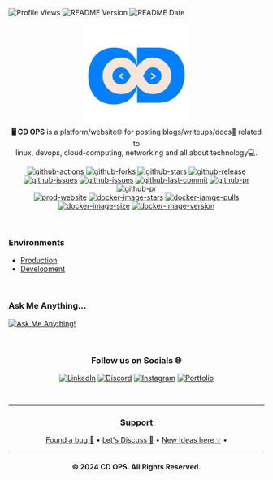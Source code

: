 ![Profile Views](https://komarev.com/ghpvc/?username=test&label=Profile%20Views)
![README Version](https://img.shields.io/badge/Version-v3-blue.svg?label=README%20Version)
![README Date](https://img.shields.io/badge/Date-2024--10--15-blue.svg?label=README%20Date)

<p align="center">
  <img src="https://raw.githubusercontent.com/gtamilvanan17/cdops-blogs/refs/heads/master/src/assets/images/home.png" alt="cdops-logo" width="200px" height="200px"/>
  <br>
  <b>🖥️ CD OPS</b> is a platform/website🌐 for posting blogs/writeups/docs📝 related to<br>linux, devops, cloud-computing, networking and all about technology💻.
  <br>
</p>

<div align="center">
  
  <a href="">![github-actions](https://img.shields.io/github/actions/workflow/status/gtamilvanan17/cdops-blogs/cdops-github-workflow.yml?label=GitHub%20Actions&logo=github&style=flat)</a>
  <a href="">![github-forks](https://badgen.net/github/forks/gtamilvanan17/cdops-blogs?icon=github&color=green&label=GitHub%20Forks)</a>
  <a href="">![github-stars](https://badgen.net/github/stars/gtamilvanan17/cdops-blogs?icon=github&label=GitHub%20Stars&color=green)</a>
  <a href="">![github-release](https://img.shields.io/github/release/docker/compose.svg?label=GitHub%20Release&logo=github&style=flat&color=brightgreen)</a>
  <a href="">![github-issues](https://img.shields.io/github/issues/gtamilvanan17/cdops-blogs?logo=github&label=GitHub%20Open%20Issues)</a>
  <a href="">![github-issues](https://img.shields.io/github/issues-closed/gtamilvanan17/cdops-blogs?logo=github&label=GitHub%20Closed%20Issues)</a>
  <a href="">![github-last-commit](https://img.shields.io/github/last-commit/gtamilvanan17/cdops-blogs?logo=github&label=Last%20Commit)</a>
  <a href="">![github-pr](https://img.shields.io/github/issues-pr/gtamilvanan17/cdops-blogs?logo=github&label=Open%20Pull%20Requests)</a>
  <a href="">![github-pr](https://img.shields.io/github/issues-pr-closed/gtamilvanan17/cdops-blogs?logo=github&label=Closed%20Pull%20Requests)</a> <br>
  <a href="">![prod-website](https://custom-icon-badges.demolab.com/website?url=https://cdops.is-a.dev&label=Website%20Status&logo=globe&logoSource=feather)</a>
  <a href="">![docker-image-stars](https://img.shields.io/docker/stars/tamil17/cdops?label=Image%20Stars&logo=docker&logoColor=white)</a>
  <a href="">![docker-iamge-pulls](https://img.shields.io/docker/pulls/tamil17/cdops?label=Image%20Pulls&logo=docker&logoColor=white)</a>
  <a href="">![docker-image-size](https://img.shields.io/docker/image-size/tamil17/cdops/latest?label=Image%20Size&logo=docker&logoColor=white)</a>
  <a href="">![docker-image-version](https://img.shields.io/docker/v/tamil17/cdops/latest?label=Latest%20Version&logo=docker&logoColor=white)</a>
</div>

<br>

### Environments

-  [Production](https://cdops.is-a.dev)
-  [Development](https://cdops-blogs-9tzn.onrender.com)

<br>

### Ask Me Anything...

[![Ask Me Anything!](https://img.shields.io/badge/Ask%20me-anything-1abc9c.svg?color=blue&logo=groupme&logoColor=white)](https://github.com/gtamilvanan17/cdops-blogs/issues/new?assignees=&labels=&projects=&template=bug_report.md)

<br>

<div align="center">
  
### Follow us on Socials 🌐
[![LinkedIn](https://img.shields.io/badge/LinkedIn-%230077B5.svg?logo=linkedin&logoColor=white)](https://linkedin.com/in/gtamilvanan17)
[![Discord](https://img.shields.io/badge/Discord-%237289DA.svg?logo=discord&logoColor=white)](https://discord.gg/test123)
[![Instagram](https://img.shields.io/badge/Instagram-%23E4405F.svg?logo=Instagram&logoColor=white)](https://instagram.com/gtamilvanan17) 
[![Portfolio](https://img.shields.io/badge/Instagram-%23E4405F.svg?logo=Globe&logoColor=white)](https://gtamilvanan17.github.io/portfolio/)
  
<br>

-----

### Support
<p align="center">
  <a href="https://github.com/gtamilvanan17/cdops-blogs/issues/new?template=bug_report.md" target="_blank">Found a bug 🐞</a> •
  <a href="https://github.com/gtamilvanan17/cdops-blogs/discussions" target="_blank">Let's Discuss 🤩</a> •
  <a href="https://github.com/gtamilvanan17/cdops-blogs/issues/new?template=feature_request.md">New Ideas here 💡</a> •
</p>
</div>

-----

<div align="center">
  
#### © 2024 CD OPS. All Rights Reserved.
</div>

